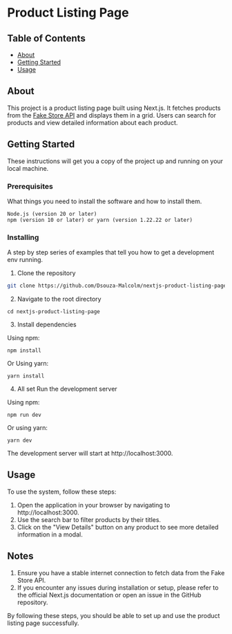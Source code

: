 # Product Listing Page

## Table of Contents

- [About](#about)
- [Getting Started](#getting_started)
- [Usage](#usage)

## About <a name = "about"></a>

This project is a product listing page built using Next.js. It fetches products from the [Fake Store API](https://fakestoreapi.com/) and displays them in a grid. Users can search for products and view detailed information about each product.

## Getting Started <a name = "getting_started"></a>

These instructions will get you a copy of the project up and running on your local machine.

### Prerequisites

What things you need to install the software and how to install them.

```
Node.js (version 20 or later)
npm (version 10 or later) or yarn (version 1.22.22 or later)
```

### Installing

A step by step series of examples that tell you how to get a development env running.

1. Clone the repository

```bash
git clone https://github.com/Dsouza-Malcolm/nextjs-product-listing-page.git
```

2. Navigate to the root directory

```
cd nextjs-product-listing-page
```

3. Install dependencies

Using npm:

```
npm install
```

Or Using yarn:

```
yarn install
```

4. All set Run the development server

Using npm:

```
npm run dev
```

Or using yarn:

```
yarn dev
```

The development server will start at http://localhost:3000.

## Usage <a name = "usage"></a>

To use the system, follow these steps:

1. Open the application in your browser by navigating to http://localhost:3000.
2. Use the search bar to filter products by their titles.
3. Click on the "View Details" button on any product to see more detailed information in a modal.

## Notes
1. Ensure you have a stable internet connection to fetch data from the Fake Store API.
2. If you encounter any issues during installation or setup, please refer to the official Next.js documentation or open an issue in the GitHub repository.

By following these steps, you should be able to set up and use the product listing page successfully.
